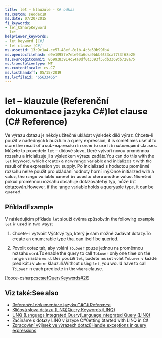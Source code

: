 ```yaml
---
title: let – klauzule - C# odkaz
ms.custom: seodec18
ms.date: 07/20/2015
f1_keywords:
- let_CSharpKeyword
- let
helpviewer_keywords:
- let keyword [C#]
- let clause [C#]
ms.assetid: 13c9c1a4-ce57-48ef-8e1b-4c2a59b99fb4
ms.openlocfilehash: e9e10957e7ebe93a6dea9bbb6233ca7733f68e20
ms.sourcegitcommit: 8699383914c24a0df033393f55db3369db728a7b
ms.translationtype: MT
ms.contentlocale: cs-CZ
ms.lasthandoff: 05/15/2019
ms.locfileid: "65633465"
---
```

# <a name="let-clause-c-reference"></a><span data-ttu-id="b366a-102">let – klauzule (Referenční dokumentace jazyka C#)</span><span class="sxs-lookup"><span data-stu-id="b366a-102">let clause (C# Reference)</span></span>

<span data-ttu-id="b366a-103">Ve výrazu dotazu je někdy užitečné ukládat výsledek dílčí výraz. Chcete-li použít v následných klauzulí.</span><span class="sxs-lookup"><span data-stu-id="b366a-103">In a query expression, it is sometimes useful to store the result of a sub-expression in order to use it in subsequent clauses.</span></span> <span data-ttu-id="b366a-104">Můžete to provedete `let` – klíčové slovo, které vytvoří novou proměnnou rozsahu a inicializuje ji s výsledkem výrazu zadáte.</span><span class="sxs-lookup"><span data-stu-id="b366a-104">You can do this with the `let` keyword, which creates a new range variable and initializes it with the result of the expression you supply.</span></span> <span data-ttu-id="b366a-105">Po inicializaci s hodnotou proměnné rozsahu nelze použít pro ukládání hodnoty horní jiný.</span><span class="sxs-lookup"><span data-stu-id="b366a-105">Once initialized with a value, the range variable cannot be used to store another value.</span></span> <span data-ttu-id="b366a-106">Nicméně pokud proměnnou rozsahu obsahuje dotazovatelný typ, může být dotazován.</span><span class="sxs-lookup"><span data-stu-id="b366a-106">However, if the range variable holds a queryable type, it can be queried.</span></span>

## <a name="example"></a><span data-ttu-id="b366a-107">Příklad</span><span class="sxs-lookup"><span data-stu-id="b366a-107">Example</span></span>

<span data-ttu-id="b366a-108">V následujícím příkladu `let` slouží dvěma způsoby:</span><span class="sxs-lookup"><span data-stu-id="b366a-108">In the following example `let` is used in two ways:</span></span>

1. <span data-ttu-id="b366a-109">Chcete-li vytvořit Výčtový typ, který je sám možné zadávat dotazy.</span><span class="sxs-lookup"><span data-stu-id="b366a-109">To create an enumerable type that can itself be queried.</span></span>

2. <span data-ttu-id="b366a-110">Povolit dotaz tak, aby volání `ToLower` pouze jednou na proměnnou rozsahu `word`.</span><span class="sxs-lookup"><span data-stu-id="b366a-110">To enable the query to call `ToLower` only one time on the range variable `word`.</span></span> <span data-ttu-id="b366a-111">Bez použití `let`, budete muset volat `ToLower` v každé predikátu v `where` klauzuli.</span><span class="sxs-lookup"><span data-stu-id="b366a-111">Without using `let`, you would have to call `ToLower` in each predicate in the `where` clause.</span></span>

[!code-csharp[cscsrefQueryKeywords#28](~/samples/snippets/csharp/VS_Snippets_VBCSharp/CsCsrefQueryKeywords/CS/Let.cs#28)]

## <a name="see-also"></a><span data-ttu-id="b366a-112">Viz také:</span><span class="sxs-lookup"><span data-stu-id="b366a-112">See also</span></span>

- [<span data-ttu-id="b366a-113">Referenční dokumentace jazyka C#</span><span class="sxs-lookup"><span data-stu-id="b366a-113">C# Reference</span></span>](../../language-reference/index.md)
- [<span data-ttu-id="b366a-114">Klíčová slova dotazu (LINQ)</span><span class="sxs-lookup"><span data-stu-id="b366a-114">Query Keywords (LINQ)</span></span>](query-keywords.md)
- [<span data-ttu-id="b366a-115">LINQ (Language Integrated Query)</span><span class="sxs-lookup"><span data-stu-id="b366a-115">Language Integrated Query (LINQ)</span></span>](../../linq/index.md)
- [<span data-ttu-id="b366a-116">Začínáme s dotazy LINQ v jazyce C#</span><span class="sxs-lookup"><span data-stu-id="b366a-116">Getting Started with LINQ in C#</span></span>](../../programming-guide/concepts/linq/getting-started-with-linq.md)
- [<span data-ttu-id="b366a-117">Zpracování výjimek ve výrazech dotazů</span><span class="sxs-lookup"><span data-stu-id="b366a-117">Handle exceptions in query expressions</span></span>](../../linq/handle-exceptions-in-query-expressions.md)

